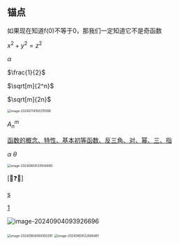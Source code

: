 ## 锚点

<a id="0">如果现在知道f(0)不等于0，那我们一定知道它不是奇函数 </a>



$x^2 + y^2 = z^2$

$\alpha$

$\frac{1}{2}$

$\sqrt[m]{2^n}$

$\sqrt[m]{2n}$

<img src="/Users/yuebinghui/Documents/program/github/note/images/image-20240714100215598.png" alt="image-20240714100215598" style="zoom:50%;" />

$A^{m}_{n}$

[函数的概念、特性、基本初等函数、反三角、对、幂、三、指](/Users/yuebinghui/Documents/program/github/note/笔记/数学/周洋鑫/零基础提前学/02.零基础核心考点精讲1-1～2-1.md)

$\alpha$
$\theta$

<img src="/Users/yuebinghui/Documents/program/github/note/images/image-20240804133504480.png" alt="image-20240804133504480" style="zoom:50%;" />

[🌟❓❌]



[s](#0)

<a href="#0">1</a>





![image-20240904093926696](/Users/yuebinghui/Documents/program/github/note/images/image-20240904093926696.png)

<img src="/Users/yuebinghui/Documents/program/github/note/images/image-20240904094350391.png" alt="image-20240904094350391" style="zoom:50%;" />

<img src="/Users/yuebinghui/Documents/program/github/note/images/image-20240904122848461.png" alt="image-20240904122848461" style="zoom:50%;" />

